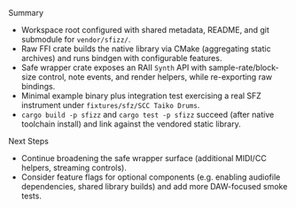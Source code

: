 Summary
- Workspace root configured with shared metadata, README, and git submodule for `vendor/sfizz/`.
- Raw FFI crate builds the native library via CMake (aggregating static archives) and runs bindgen with configurable features.
- Safe wrapper crate exposes an RAII `Synth` API with sample-rate/block-size control, note events, and render helpers, while re-exporting raw bindings.
- Minimal example binary plus integration test exercising a real SFZ instrument under `fixtures/sfz/SCC Taiko Drums`.
- `cargo build -p sfizz` and `cargo test -p sfizz` succeed (after native toolchain install) and link against the vendored static library.

Next Steps
- Continue broadening the safe wrapper surface (additional MIDI/CC helpers, streaming controls).
- Consider feature flags for optional components (e.g. enabling audiofile dependencies, shared library builds) and add more DAW-focused smoke tests.
